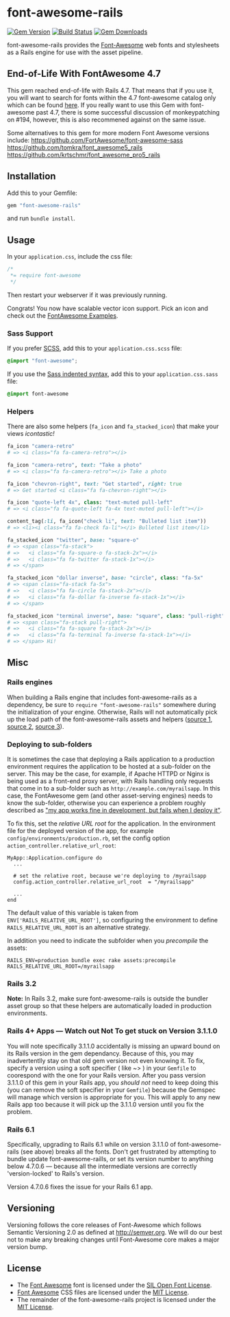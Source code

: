 # font-awesome-rails

[![Gem Version](http://img.shields.io/gem/v/font-awesome-rails.svg)](https://rubygems.org/gems/font-awesome-rails)
[![Build Status](https://secure.travis-ci.org/bokmann/font-awesome-rails.svg)](http://travis-ci.org/bokmann/font-awesome-rails)
[![Gem Downloads](https://img.shields.io/gem/dt/font-awesome-rails.svg)](https://rubygems.org/gems/font-awesome-rails)

font-awesome-rails provides the
[Font-Awesome](http://fortawesome.github.com/Font-Awesome/) web fonts and
stylesheets as a Rails engine for use with the asset pipeline.

## End-of-Life With FontAwesome 4.7

This gem reached end-of-life with Rails 4.7. That means that if you use it, you will want to search for fonts within the 4.7 font-awesome catalog only which can be found [here](https://fontawesome.com/v4.7.0/icons/).  If you really want to use this Gem with font-awesome past 4.7, there is some successful discussion of monkeypatching on #194, however, this is also recommened against on the same issue. 

Some alternatives to this gem for more modern Font Awesome versions include:
https://github.com/FortAwesome/font-awesome-sass
https://github.com/tomkra/font_awesome5_rails
https://github.com/krtschmr/font_awesome_pro5_rails

## Installation

Add this to your Gemfile:

```ruby
gem "font-awesome-rails"
```

and run `bundle install`.

## Usage

In your `application.css`, include the css file:

```css
/*
 *= require font-awesome
 */
```
Then restart your webserver if it was previously running.

Congrats! You now have scalable vector icon support. Pick an icon and check out the
[FontAwesome Examples](http://fortawesome.github.io/Font-Awesome/examples/).

### Sass Support

If you prefer [SCSS](http://sass-lang.com/documentation/file.SASS_REFERENCE.html), add this to your
`application.css.scss` file:

```scss
@import "font-awesome";
```

If you use the
[Sass indented syntax](http://sass-lang.com/docs/yardoc/file.INDENTED_SYNTAX.html),
add this to your `application.css.sass` file:

```sass
@import font-awesome
```

### Helpers

There are also some helpers (`fa_icon` and `fa_stacked_icon`) that make your
views _icontastic!_

```ruby
fa_icon "camera-retro"
# => <i class="fa fa-camera-retro"></i>

fa_icon "camera-retro", text: "Take a photo"
# => <i class="fa fa-camera-retro"></i> Take a photo

fa_icon "chevron-right", text: "Get started", right: true
# => Get started <i class="fa fa-chevron-right"></i>

fa_icon "quote-left 4x", class: "text-muted pull-left"
# => <i class="fa fa-quote-left fa-4x text-muted pull-left"></i>

content_tag(:li, fa_icon("check li", text: "Bulleted list item"))
# => <li><i class="fa fa-check fa-li"></i> Bulleted list item</li>
```

```ruby
fa_stacked_icon "twitter", base: "square-o"
# => <span class="fa-stack">
# =>   <i class="fa fa-square-o fa-stack-2x"></i>
# =>   <i class="fa fa-twitter fa-stack-1x"></i>
# => </span>

fa_stacked_icon "dollar inverse", base: "circle", class: "fa-5x"
# => <span class="fa-stack fa-5x">
# =>   <i class="fa fa-circle fa-stack-2x"></i>
# =>   <i class="fa fa-dollar fa-inverse fa-stack-1x"></i>
# => </span>

fa_stacked_icon "terminal inverse", base: "square", class: "pull-right", text: "Hi!"
# => <span class="fa-stack pull-right">
# =>   <i class="fa fa-square fa-stack-2x"></i>
# =>   <i class="fa fa-terminal fa-inverse fa-stack-1x"></i>
# => </span> Hi!

```

## Misc

### Rails engines

When building a Rails engine that includes font-awesome-rails as a dependency,
be sure to `require "font-awesome-rails"` somewhere during the initialization of
your engine. Otherwise, Rails will not automatically pick up the load path of
the font-awesome-rails assets and helpers ([source 1](https://github.com/bokmann/font-awesome-rails/issues/130#issuecomment-95308175), [source 2](https://bibwild.wordpress.com/2013/02/27/gem-depends-on-rails-engine-gem-gotcha-need-explicit-require/), [source 3](http://stackoverflow.com/questions/5159607/rails-engine-gems-dependencies-how-to-load-them-into-the-application/5850503#5850503)).

### Deploying to sub-folders

It is sometimes the case that deploying a Rails application to a production
environment requires the application to be hosted at a sub-folder on the server.
This may be the case, for example, if Apache HTTPD or Nginx is being used as a
front-end proxy server, with Rails handling only requests that come in to a sub-folder
such as `http://example.com/myrailsapp`. In this case, the
FontAwesome gem (and other asset-serving engines) needs to know the sub-folder,
otherwise you can experience a problem roughly described as ["my app works
fine in development, but fails when I deploy
it"](https://github.com/bokmann/font-awesome-rails/issues/74).

To fix this, set the *relative URL root* for the application. In the
environment file for the deployed version of the app, for example
`config/environments/production.rb`,
set the config option `action_controller.relative_url_root`:

    MyApp::Application.configure do
      ...

      # set the relative root, because we're deploying to /myrailsapp
      config.action_controller.relative_url_root  = "/myrailsapp"

      ...
    end

The default value of this variable is taken from `ENV['RAILS_RELATIVE_URL_ROOT']`,
so configuring the environment to define `RAILS_RELATIVE_URL_ROOT` is an alternative strategy.

In addition you need to indicate the subfolder when you *precompile* the assets:

    RAILS_ENV=production bundle exec rake assets:precompile RAILS_RELATIVE_URL_ROOT=/myrailsapp

### Rails 3.2

**Note:** In Rails 3.2, make sure font-awesome-rails is outside the bundler asset group
so that these helpers are automatically loaded in production environments.


### Rails 4+ Apps — Watch out Not To get stuck on Version 3.1.1.0 
You will note specifically 3.1.1.0 accidentally is missing an upward bound on its Rails version in the gem dependancy. Because of this, you may inadvertentlly stay on that old gem version not even knowing it. To fix, specify a version using a soft specifier ( like ~> ) in your `Gemfile` to coorespond with the one for your Rails version. After you pass version 3.1.1.0 of this gem in your Rails app, you *should not* need to keep doing this (you can remove the soft specifier in your `Gemfile`) because the Gemspec will manage which version is appropriate for you. This will apply to any new Rails app too because it will pick up the 3.1.1.0 version until you fix the problem. 


### Rails 6.1 
Specifically, upgrading to Rails 6.1 while on version 3.1.1.0 of font-awesome-rails (see above) breaks all the fonts. Don't get frustrated by attempting to bundle update font-awesome-raills, or set its version number to anything below 4.7.0.6 — because all the intermediate versions are correctly 'version-locked' to Rails's version.

Version 4.7.0.6 fixes the issue for your Rails 6.1 app.

## Versioning

Versioning follows the core releases of Font-Awesome which follows Semantic
Versioning 2.0 as defined at <http://semver.org>. We will do our best not to
make any breaking changes until Font-Awesome core makes a major version bump.

## License

* The [Font Awesome](http://fortawesome.github.com/Font-Awesome) font is
  licensed under the [SIL Open Font License](http://scripts.sil.org/OFL).
* [Font Awesome](http://fortawesome.github.com/Font-Awesome) CSS files are
  licensed under the
  [MIT License](http://opensource.org/licenses/mit-license.html).
* The remainder of the font-awesome-rails project is licensed under the
  [MIT License](http://opensource.org/licenses/mit-license.html).

